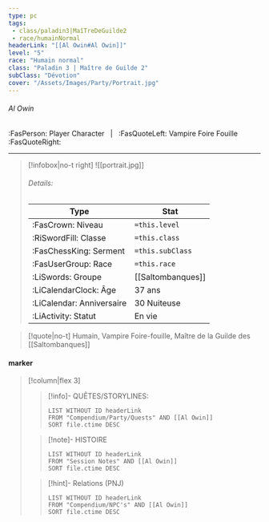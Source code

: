 ```yaml
---
type: pc
tags:
 - class/paladin3|MaîTreDeGuilde2
 - race/humainNormal
headerLink: "[[Al Owin#Al Owin]]"
level: "5"
race: "Humain normal"
class: "Paladin 3 | Maître de Guilde 2"
subClass: "Dévotion"
cover: "/Assets/Images/Party/Portrait.jpg"
---
```


###### Al Owin
:FasPerson: Player Character &nbsp; | &nbsp; :FasQuoteLeft: Vampire Foire Fouille :FasQuoteRight:
___
> [!infobox|no-t right]
> ![[portrait.jpg]]
> ###### Details:
> | Type | Stat |
> | ---- | ---- |
> | :FasCrown: Niveau   | `=this.level` |
> | :RiSwordFill: Classe |  `=this.class`|
> | :FasChessKing: Serment |  `=this.subClass`|
> |  :FasUserGroup: Race |  `=this.race`|
> |  :LiSwords: Groupe |  [[Saltombanques]] |
> |  :LiCalendarClock: Âge | 37 ans |
> |  :LiCalendar: Anniversaire | 30 Nuiteuse |
> | :LiActivity: Statut | En vie |

> [!quote|no-t]
> Humain, Vampire Foire-fouille, Maître de la Guilde des [[Saltombanques]]
 
#### marker
> [!column|flex 3]
>> [!info]- QUÊTES/STORYLINES:
>>```dataview
>>LIST WITHOUT ID headerLink
>>FROM "Compendium/Party/Quests" AND [[Al Owin]]
>>SORT file.ctime DESC
>
>>[!note]- HISTOIRE
>>```dataview
>>LIST WITHOUT ID headerLink
>>FROM "Session Notes" AND [[Al Owin]]
>>SORT file.ctime DESC
>
>>[!hint]- Relations (PNJ)
>>```dataview
>>LIST WITHOUT ID headerLink
>>FROM "Compendium/NPC's" AND [[Al Owin]]
>>SORT file.ctime DESC
>>
```image-layout-masonry-3

```